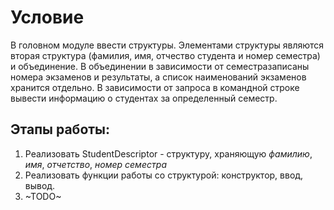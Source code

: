 # Условие

В головном модуле ввести структуры. Элементами структуры являются вторая
структура (фамилия, имя, отчество студента и номер семестра) и объединение. В
объединении в зависимости от семестразаписаны номера экзаменов и результаты, а
список наименований экзаменов хранится отдельно. В зависимости от запроса в
командной строке вывести информацию о студентах за определенный семестр.

## Этапы работы:

1. Реализовать StudentDescriptor - структуру, храняющую *фамилию*, *имя*, *отчетство*, *номер семестра*
2. Реализовать функции работы со структурой: конструктор, ввод, вывод.
3. ~TODO~

